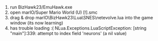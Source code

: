 1. run BizHawk23/EmuHawk.exe
2. open marIO/Super Mario World (U) [!].smc
3. drag & drop marIO\BizHawk23\Lua\SNES\netevolve.lua into the game window (its now learning)
4. has trouble loading :( 
NLua.Exceptions.LuaScriptException: [string "main"]:339: attempt to index field 'neurons' (a nil value)

